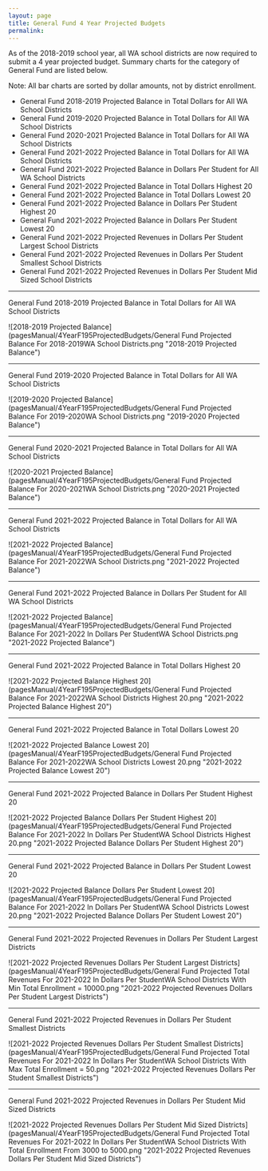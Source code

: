 ```yaml
---
layout: page
title: General Fund 4 Year Projected Budgets
permalink:
---
```

As of the 2018-2019 school year, all WA school districts are now required to submit a 4 year projected budget. 
Summary charts for the category of General Fund are listed below. 

Note: All bar charts are sorted by dollar amounts, not by district enrollment.
- General Fund 2018-2019 Projected Balance in Total Dollars for All WA School Districts
- General Fund 2019-2020 Projected Balance in Total Dollars for All WA School Districts
- General Fund 2020-2021 Projected Balance in Total Dollars for All WA School Districts
- General Fund 2021-2022 Projected Balance in Total Dollars for All WA School Districts
- General Fund 2021-2022 Projected Balance in Dollars Per Student for All WA School Districts
- General Fund 2021-2022 Projected Balance in Total Dollars Highest 20
- General Fund 2021-2022 Projected Balance in Total Dollars Lowest 20
- General Fund 2021-2022 Projected Balance in Dollars Per Student Highest 20
- General Fund 2021-2022 Projected Balance in Dollars Per Student Lowest 20
- General Fund 2021-2022 Projected Revenues in Dollars Per Student Largest School Districts
- General Fund 2021-2022 Projected Revenues in Dollars Per Student Smallest School Districts
- General Fund 2021-2022 Projected Revenues in Dollars Per Student Mid Sized School Districts

___

General Fund 2018-2019 Projected Balance in Total Dollars for All WA School Districts

![2018-2019 Projected Balance](pagesManual/4YearF195ProjectedBudgets/General Fund Projected Balance For 2018-2019WA School Districts.png "2018-2019 Projected Balance")

___

General Fund 2019-2020 Projected Balance in Total Dollars for All WA School Districts

![2019-2020 Projected Balance](pagesManual/4YearF195ProjectedBudgets/General Fund Projected Balance For 2019-2020WA School Districts.png "2019-2020 Projected Balance")

___

General Fund 2020-2021 Projected Balance in Total Dollars for All WA School Districts

![2020-2021 Projected Balance](pagesManual/4YearF195ProjectedBudgets/General Fund Projected Balance For 2020-2021WA School Districts.png "2020-2021 Projected Balance")

___

General Fund 2021-2022 Projected Balance in Total Dollars for All WA School Districts

![2021-2022 Projected Balance](pagesManual/4YearF195ProjectedBudgets/General Fund Projected Balance For 2021-2022WA School Districts.png "2021-2022 Projected Balance")

___

General Fund 2021-2022 Projected Balance in Dollars Per Student for All WA School Districts

![2021-2022 Projected Balance](pagesManual/4YearF195ProjectedBudgets/General Fund Projected Balance For 2021-2022 In Dollars Per StudentWA School Districts.png "2021-2022 Projected Balance")

___

General Fund 2021-2022 Projected Balance in Total Dollars Highest 20

![2021-2022 Projected Balance Highest 20](pagesManual/4YearF195ProjectedBudgets/General Fund Projected Balance For 2021-2022WA School Districts Highest 20.png "2021-2022 Projected Balance Highest 20")

___

General Fund 2021-2022 Projected Balance in Total Dollars Lowest 20

![2021-2022 Projected Balance Lowest 20](pagesManual/4YearF195ProjectedBudgets/General Fund Projected Balance For 2021-2022WA School Districts Lowest 20.png "2021-2022 Projected Balance Lowest 20")

___

General Fund 2021-2022 Projected Balance in Dollars Per Student Highest 20

![2021-2022 Projected Balance Dollars Per Student Highest 20](pagesManual/4YearF195ProjectedBudgets/General Fund Projected Balance For 2021-2022 In Dollars Per StudentWA School Districts Highest 20.png "2021-2022 Projected Balance Dollars Per Student Highest 20")

___

General Fund 2021-2022 Projected Balance in Dollars Per Student Lowest 20

![2021-2022 Projected Balance Dollars Per Student Lowest 20](pagesManual/4YearF195ProjectedBudgets/General Fund Projected Balance For 2021-2022 In Dollars Per StudentWA School Districts Lowest 20.png "2021-2022 Projected Balance Dollars Per Student Lowest 20")

___

General Fund 2021-2022 Projected Revenues in Dollars Per Student Largest Districts

![2021-2022 Projected Revenues Dollars Per Student Largest Districts](pagesManual/4YearF195ProjectedBudgets/General Fund Projected Total Revenues For 2021-2022 In Dollars Per StudentWA School Districts With Min Total Enrollment = 10000.png "2021-2022 Projected Revenues Dollars Per Student Largest Districts")

___

General Fund 2021-2022 Projected Revenues in Dollars Per Student Smallest Districts

![2021-2022 Projected Revenues Dollars Per Student Smallest Districts](pagesManual/4YearF195ProjectedBudgets/General Fund Projected Total Revenues For 2021-2022 In Dollars Per StudentWA School Districts With Max Total Enrollment = 50.png "2021-2022 Projected Revenues Dollars Per Student Smallest Districts")

___

General Fund 2021-2022 Projected Revenues in Dollars Per Student Mid Sized Districts

![2021-2022 Projected Revenues Dollars Per Student Mid Sized Districts](pagesManual/4YearF195ProjectedBudgets/General Fund Projected Total Revenues For 2021-2022 In Dollars Per StudentWA School Districts With Total Enrollment From 3000 to 5000.png "2021-2022 Projected Revenues Dollars Per Student Mid Sized Districts")


